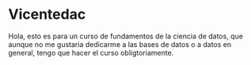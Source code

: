 # Vicentedac
Hola, esto es para un curso de fundamentos de la ciencia de datos, que aunque no me gustaria dedicarme a las bases de datos o a datos en general, tengo que hacer el curso obligtoriamente.
